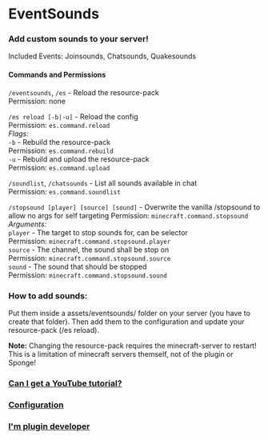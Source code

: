 # EventSounds
### Add custom sounds to your server!

Included Events: Joinsounds, Chatsounds, Quakesounds

#### Commands and Permissions
`/eventsounds`, `/es` - Reload the resource-pack  
Permission: none

`/es reload [-b|-u]` - Reload the config  
Permission: `es.command.reload`  
*Flags:*  
`-b` - Rebuild the resource-pack  
Permission: `es.command.rebuild`  
`-u` - Rebuild and upload the resource-pack  
Permission: `es.command.upload`

`/soundlist`, `/chatsounds` - List all sounds available in chat  
Permission: `es.command.soundlist`

`/stopsound [player] [source] [sound]` - Overwrite the vanilla /stopsound to allow no args for self targeting
Permission: `minecraft.command.stopsound`  
*Arguments:*  
`player` - The target to stop sounds for, can be selector  
Permission: `minecraft.command.stopsound.player`  
`source` - The channel, the sound shall be stop on  
Permission: `minecraft.command.stopsound.source`  
`sound` - The sound that should be stopped  
Permission: `minecraft.command.stopsound.sound`

### How to add sounds:
Put them inside a assets/eventsounds/ folder on your server (you have to create that folder).
Then add them to the configuration and update your resource-pack (/es reload).

**Note:** Changing the resource-pack requires the minecraft-server to restart! This is a limitation of minecraft servers themself, not of the plugin or Sponge!

### [Can I get a YouTube tutorial?](https://youtu.be/Cl-5OnnBGwU)

### [Configuration](https://github.com/DosMike/EventSounds/blob/master/configuration.md)

### [I'm plugin developer](https://github.com/DosMike/EventSounds/blob/master/developer.md)
